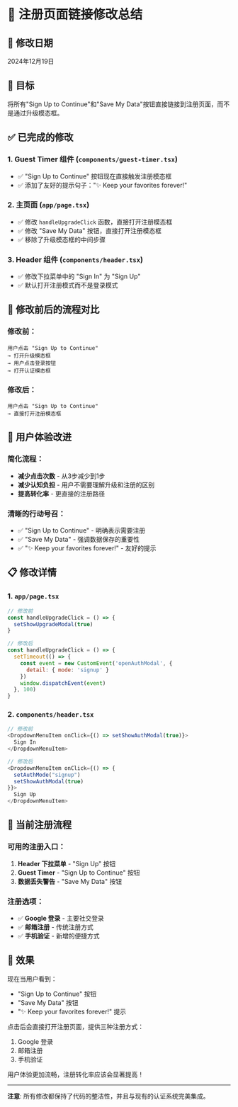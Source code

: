 # 🔗 注册页面链接修改总结

## 📅 修改日期
2024年12月19日

## 🎯 目标
将所有"Sign Up to Continue"和"Save My Data"按钮直接链接到注册页面，而不是通过升级模态框。

## ✅ 已完成的修改

### 1. **Guest Timer 组件** (`components/guest-timer.tsx`)
- ✅ "Sign Up to Continue" 按钮现在直接触发注册模态框
- ✅ 添加了友好的提示句子："✨ Keep your favorites forever!"

### 2. **主页面** (`app/page.tsx`)
- ✅ 修改 `handleUpgradeClick` 函数，直接打开注册模态框
- ✅ 修改 "Save My Data" 按钮，直接打开注册模态框
- ✅ 移除了升级模态框的中间步骤

### 3. **Header 组件** (`components/header.tsx`)
- ✅ 修改下拉菜单中的 "Sign In" 为 "Sign Up"
- ✅ 默认打开注册模式而不是登录模式

## 🔄 修改前后的流程对比

### 修改前：
```
用户点击 "Sign Up to Continue" 
→ 打开升级模态框 
→ 用户点击登录按钮 
→ 打开认证模态框
```

### 修改后：
```
用户点击 "Sign Up to Continue" 
→ 直接打开注册模态框
```

## 🎯 用户体验改进

### 简化流程：
- **减少点击次数** - 从3步减少到1步
- **减少认知负担** - 用户不需要理解升级和注册的区别
- **提高转化率** - 更直接的注册路径

### 清晰的行动号召：
- ✅ "Sign Up to Continue" - 明确表示需要注册
- ✅ "Save My Data" - 强调数据保存的重要性
- ✅ "✨ Keep your favorites forever!" - 友好的提示

## 📋 修改详情

### 1. `app/page.tsx`
```javascript
// 修改前
const handleUpgradeClick = () => {
  setShowUpgradeModal(true)
}

// 修改后
const handleUpgradeClick = () => {
  setTimeout(() => {
    const event = new CustomEvent('openAuthModal', { 
      detail: { mode: 'signup' } 
    })
    window.dispatchEvent(event)
  }, 100)
}
```

### 2. `components/header.tsx`
```javascript
// 修改前
<DropdownMenuItem onClick={() => setShowAuthModal(true)}>
  Sign In
</DropdownMenuItem>

// 修改后
<DropdownMenuItem onClick={() => {
  setAuthMode("signup")
  setShowAuthModal(true)
}}>
  Sign Up
</DropdownMenuItem>
```

## 🚀 当前注册流程

### 可用的注册入口：
1. **Header 下拉菜单** - "Sign Up" 按钮
2. **Guest Timer** - "Sign Up to Continue" 按钮
3. **数据丢失警告** - "Save My Data" 按钮

### 注册选项：
- ✅ **Google 登录** - 主要社交登录
- ✅ **邮箱注册** - 传统注册方式
- ✅ **手机验证** - 新增的便捷方式

## 🎉 效果

现在当用户看到：
- "Sign Up to Continue" 按钮
- "Save My Data" 按钮
- "✨ Keep your favorites forever!" 提示

点击后会直接打开注册页面，提供三种注册方式：
1. Google 登录
2. 邮箱注册
3. 手机验证

用户体验更加流畅，注册转化率应该会显著提高！

---

**注意**: 所有修改都保持了代码的整洁性，并且与现有的认证系统完美集成。 